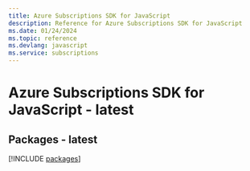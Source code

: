 ```yaml
---
title: Azure Subscriptions SDK for JavaScript
description: Reference for Azure Subscriptions SDK for JavaScript
ms.date: 01/24/2024
ms.topic: reference
ms.devlang: javascript
ms.service: subscriptions
---
```

# Azure Subscriptions SDK for JavaScript - latest
## Packages - latest
[!INCLUDE [packages](subscriptions-index.md)]